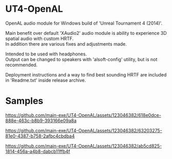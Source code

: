 # UT4-OpenAL

OpenAL audio module for Windows build of 'Unreal Tournament 4 (2014)'.

Main benefit over default 'XAudio2' audio module is ability to experience 3D spatial audio with custom HRTF.  
In addition there are various fixes and adjustments made.

Intended to be used with headphones.  
Output can be changed to speakers with 'alsoft-config' utility, but is not recommended.

Deployment instructions and a way to find best sounding HRTF are included in 'Readme.txt' inside release archive.

# Samples

https://github.com/main-exe/UT4-OpenAL/assets/123046382/618e0dce-888e-463c-b8b9-393166e09a8a  

https://github.com/main-exe/UT4-OpenAL/assets/123046382/63203275-81e0-4387-b758-2afbc4cbdba4  

https://github.com/main-exe/UT4-OpenAL/assets/123046382/ab5cd825-1814-456a-a4b8-dabcb11ffb4f

